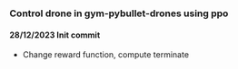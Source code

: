 ### Control drone in gym-pybullet-drones using ppo
#### 28/12/2023 Init commit
* Change reward function, compute terminate 
